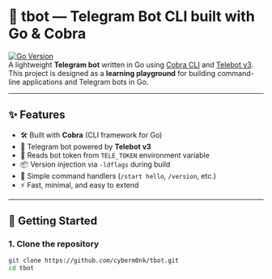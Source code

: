 # 🤖 tbot — Telegram Bot CLI built with Go & Cobra

[![Go Version](https://img.shields.io/badge/Go-1.24+-blue.svg)](https://golang.org/dl/)  
A lightweight **Telegram bot** written in Go using [Cobra CLI](https://github.com/spf13/cobra) and [Telebot v3](https://github.com/tucnak/telebot).  
This project is designed as a **learning playground** for building command-line applications and Telegram bots in Go.

---

## ✨ Features
- 🛠 Built with **Cobra** (CLI framework for Go)  
- 🤖 Telegram bot powered by **Telebot v3**  
- 🔑 Reads bot token from `TELE_TOKEN` environment variable  
- 📦 Version injection via `-ldflags` during build  
- 📜 Simple command handlers (`/start hello`, `/version`, etc.)  
- ⚡ Fast, minimal, and easy to extend  

---

## 🚀 Getting Started

### 1. Clone the repository
```bash
git clone https://github.com/cyberm0nk/tbot.git
cd tbot

